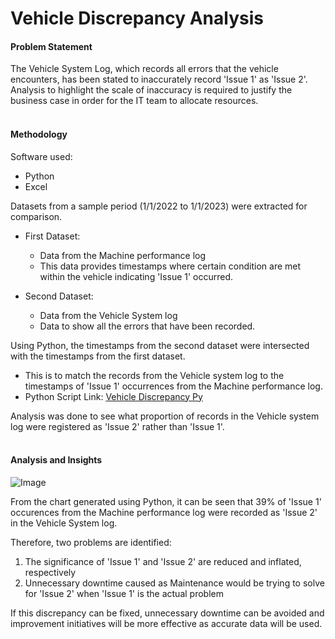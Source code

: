 # Vehicle Discrepancy Analysis #

#### Problem Statement ####
The Vehicle System Log, which records all errors that the vehicle encounters, has been stated to inaccurately record 'Issue 1' as 'Issue 2'. <br/>
Analysis to highlight the scale of inaccuracy is required to justify the business case in order for the IT team to allocate resources. 
<br/>
<br/>
#### Methodology  ####
Software used:
* Python
* Excel <br/>

Datasets from a sample period (1/1/2022 to 1/1/2023) were extracted for comparison. 
* First Dataset: 
  * Data from the Machine performance log
  * This data provides timestamps where certain condition are met within the vehicle indicating 'Issue 1' occurred.
  
* Second Dataset:
  - Data from the Vehicle System log
  - Data to show all the errors that have been recorded.

Using Python, the timestamps from the second dataset were intersected with the timestamps from the first dataset. <br/>
* This is to match the records from the Vehicle system log to the timestamps of 'Issue 1' occurrences from the Machine performance log. <br/>
* Python Script Link: [Vehicle Discrepancy Py](https://github.com/KeenanJWong/Vehicle-Discrepancy-Analysis/blob/main/VehicleIssueDiscrepancyAnalysis.py)

Analysis was done to see what proportion of records in the Vehicle system log were registered as 'Issue 2' rather than 'Issue 1'.
<br/>
<br/>
#### Analysis and Insights ####

![Image](Vehicle-Discrepancy-Analysis/assets/Images/PieChart_ProportionOfSystemLoggedIssues.png)

From the chart generated using Python, it can be seen that 39% of 'Issue 1' occurences from the Machine performance log were recorded as 'Issue 2' in the Vehicle System log.  

Therefore, two problems are identified:
 1.  The significance of 'Issue 1' and 'Issue 2' are reduced and inflated, respectively
 2.  Unnecessary downtime caused as Maintenance would be trying to solve for 'Issue 2' when 'Issue 1' is the actual problem

If this discrepancy can be fixed, unnecessary downtime can be avoided and improvement initiatives will be more effective as accurate data will be used.
